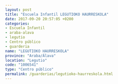 ```yaml
---
layout: post
title: "Escuela Infantil LEGUTIOKO HAURRESKOLA"
date: 2017-09-20 20:57:05 +0200
categories:
- Escuela Infantil
- araba-alava
- legutio
- Centro público
- guarderia
name: "LEGUTIOKO HAURRESKOLA"
province: "Araba/Álava"
location: "Legutio"
code: "1006541"
type: "Centro público"
permalink: /guarderias/legutioko-haurreskola.html
---
```


